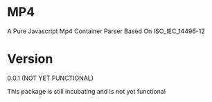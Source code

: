 # MP4
A Pure Javascript Mp4 Container Parser Based On ISO_IEC_14496-12

# Version
0.0.1 (NOT YET FUNCTIONAL)

This package is still incubating and is not yet functional